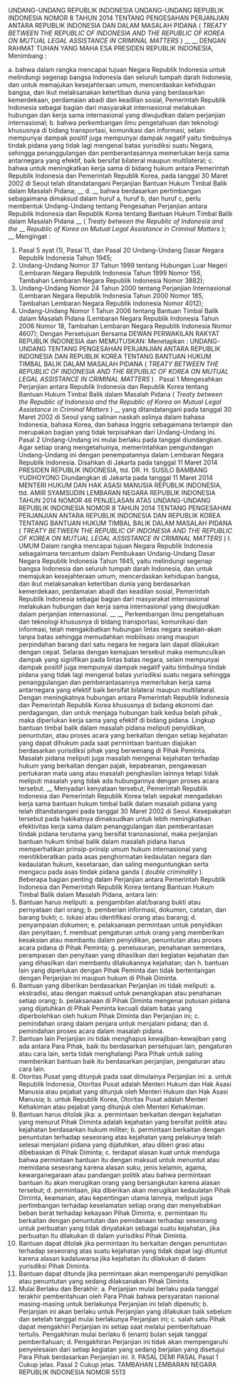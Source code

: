  UNDANG-UNDANG REPUBLIK INDONESIA UNDANG-UNDANG REPUBLIK INDONESIA NOMOR 8 TAHUN 2014 TENTANG PENGESAHAN PERJANJIAN ANTARA REPUBLIK INDONESIA DAN DALAM MASALAH PIDANA ( _TREATY BETWEEN THE REPUBLIC OF INDONESIA AND THE_ _REPUBLIC OF KOREA ON MUTUAL LEGAL ASSISTANCE_ _IN CRIMINAL MATTERS_ ) __ __
DENGAN RAHMAT TUHAN YANG MAHA ESA PRESIDEN REPUBLIK INDONESIA,
Menimbang :

a. bahwa dalam rangka mencapai tujuan Negara Republik Indonesia untuk melindungi segenap bangsa Indonesia dan seluruh tumpah darah Indonesia, dan untuk memajukan kesejahteraan umum, mencerdaskan kehidupan bangsa, dan ikut melaksanakan ketertiban dunia yang berdasarkan kemerdekaan, perdamaian abadi dan keadilan sosial, Pemerintah Republik Indonesia sebagai bagian dari masyarakat internasional melakukan hubungan dan kerja sama internasional yang diwujudkan dalam perjanjian internasional;
b. bahwa perkembangan ilmu pengetahuan dan teknologi khususnya di bidang transportasi, komunikasi dan informasi, selain mempunyai dampak positif juga mempunyai dampak negatif yaitu timbulnya tindak pidana yang tidak lagi mengenal batas yurisdiksi suatu Negara, sehingga penanggulangan dan pemberantasannya memerlukan kerja sama antarnegara yang efektif, baik bersifat bilateral maupun multilateral;
c. bahwa untuk meningkatkan kerja sama di bidang hukum antara Pemerintah Republik Indonesia dan Pemerintah Republik Korea, pada tanggal 30 Maret 2002 di Seoul telah ditandatangani Perjanjian Bantuan Hukum Timbal Balik dalam Masalah Pidana; __ d. __ bahwa berdasarkan pertimbangan sebagaimana dimaksud dalam huruf a, huruf b, dan huruf c, perlu membentuk Undang-Undang tentang Pengesahan Perjanjian antara Republik Indonesia dan Republik Korea tentang Bantuan Hukum Timbal Balik dalam Masalah Pidana __ ( _Treaty between the Republic of Indonesia and the_ __ _Republic of Korea on Mutual Legal Assistance in Criminal_ _Matters_ ); __
Mengingat :

1. Pasal 5 ayat (1), Pasal 11, dan Pasal 20 Undang-Undang Dasar Negara Republik Indonesia Tahun 1945;
2. Undang-Undang Nomor 37 Tahun 1999 tentang Hubungan Luar Negeri (Lembaran Negara Republik Indonesia Tahun 1999 Nomor 156, Tambahan Lembaran Negara Republik Indonesia Nomor 3882);
3. Undang-Undang Nomor 24 Tahun 2000 tentang Perjanjian Internasional (Lembaran Negara Republik Indonesia Tahun 2000 Nomor 185, Tambahan Lembaran Negara Republik Indonesia Nomor 4012);
4. Undang-Undang Nomor 1 Tahun 2006 tentang Bantuan Timbal Balik dalam Masalah Pidana (Lembaran Negara Republik Indonesia Tahun 2006 Nomor 18, Tambahan Lembaran Negara Republik Indonesia Nomor 4607); Dengan Persetujuan Bersama DEWAN PERWAKILAN RAKYAT REPUBLIK INDONESIA dan
MEMUTUSKAN:
 Menetapkan : UNDANG-UNDANG TENTANG PENGESAHAN PERJANJIAN ANTARA REPUBLIK INDONESIA DAN REPUBLIK KOREA TENTANG BANTUAN HUKUM TIMBAL BALIK DALAM MASALAH PIDANA ( _TREATY BETWEEN THE REPUBLIC OF_ _INDONESIA AND THE REPUBLIC OF KOREA ON MUTUAL_ _LEGAL ASSISTANCE IN CRIMINAL MATTERS_ ) _._
Pasal 1
Mengesahkan Perjanjian antara Republik Indonesia dan Republik Korea tentang Bantuan Hukum Timbal Balik dalam Masalah Pidana ( _Treaty between the Republic of_ _Indonesia and the Republic of Korea on Mutual Legal_ _Assistance in Criminal Matters_ ) __ yang ditandatangani pada tanggal 30 Maret 2002 di Seoul yang salinan naskah aslinya dalam bahasa Indonesia, bahasa Korea, dan bahasa Inggris sebagaimana terlampir dan merupakan bagian yang tidak terpisahkan dari Undang-Undang ini.
Pasal 2
Undang-Undang ini mulai berlaku pada tanggal diundangkan.
Agar setiap orang mengetahuinya, memerintahkan pengundangan Undang-Undang ini dengan penempatannya dalam Lembaran Negara Republik Indonesia. Disahkan di Jakarta pada tanggal 11 Maret 2014 PRESIDEN REPUBLIK INDONESIA, ttd. DR. H. SUSILO BAMBANG YUDHOYONO Diundangkan di Jakarta pada tanggal 11 Maret 2014 MENTERI HUKUM DAN HAK ASASI MANUSIA REPUBLIK INDONESIA, ttd. AMIR SYAMSUDIN LEMBARAN NEGARA REPUBLIK INDONESIA TAHUN 2014 NOMOR 46 PENJELASAN ATAS UNDANG-UNDANG REPUBLIK INDONESIA NOMOR 8 TAHUN 2014 TENTANG PENGESAHAN PERJANJIAN ANTARA REPUBLIK INDONESIA DAN REPUBLIK KOREA TENTANG BANTUAN HUKUM TIMBAL BALIK DALAM MASALAH PIDANA ( _TREATY BETWEEN THE REPUBLIC OF INDONESIA AND THE_ _REPUBLIC OF KOREA ON MUTUAL LEGAL ASSISTANCE_ _IN CRIMINAL MATTERS_ ) I. UMUM Dalam rangka mencapai tujuan Negara Republik Indonesia sebagaimana tercantum dalam Pembukaan Undang-Undang Dasar Negara Republik Indonesia Tahun 1945, yaitu melindungi segenap bangsa Indonesia dan seluruh tumpah darah Indonesia, dan untuk memajukan kesejahteraan umum, mencerdaskan kehidupan bangsa, dan ikut melaksanakan ketertiban dunia yang berdasarkan kemerdekaan, perdamaian abadi dan keadilan sosial, Pemerintah Republik Indonesia sebagai bagian dari masyarakat internasional melakukan hubungan dan kerja sama internasional yang diwujudkan dalam perjanjian internasional. __ __ Perkembangan ilmu pengetahuan dan teknologi khususnya di bidang transportasi, komunikasi dan informasi, telah mengakibatkan hubungan lintas negara seakan-akan tanpa batas sehingga memudahkan mobilisasi orang maupun perpindahan barang dari satu negara ke negara lain dapat dilakukan dengan cepat. Selaras dengan kemajuan tersebut maka memunculkan dampak yang signifikan pada lintas batas negara, selain mempunyai dampak positif juga mempunyai dampak negatif yaitu timbulnya tindak pidana yang tidak lagi mengenal batas yurisdiksi suatu negara sehingga penanggulangan dan pemberantasannya memerlukan kerja sama antarnegara yang efektif baik bersifat bilateral maupun multilateral. Dengan meningkatnya hubungan antara Pemerintah Republik Indonesia dan Pemerintah Republik Korea khususnya di bidang ekonomi dan perdagangan, dan untuk menjaga hubungan baik kedua belah pihak _,_ maka diperlukan kerja sama yang efektif di bidang pidana. Lingkup bantuan timbal balik dalam masalah pidana meliputi penyidikan, penuntutan, atau proses acara yang berkaitan dengan setiap kejahatan yang dapat dihukum pada saat permintaan bantuan diajukan berdasarkan yurisdiksi pihak yang berwenang di Pihak Peminta. Masalah pidana meliputi juga masalah mengenai kejahatan terhadap hukum yang berkaitan dengan pajak, kepabeanan, pengawasan pertukaran mata uang atau masalah penghasilan lainnya tetapi tidak meliputi masalah yang tidak ada hubungannya dengan proses acara tersebut. __ Menyadari kenyataan tersebut, Pemerintah Republik Indonesia dan Pemerintah Republik Korea telah sepakat mengadakan kerja sama bantuan hukum timbal balik dalam masalah pidana yang telah ditandatangani pada tanggal 30 Maret 2002 di Seoul. Kesepakatan tersebut pada hakikatnya dimaksudkan untuk lebih meningkatkan efektivitas kerja sama dalam penanggulangan dan pemberantasan tindak pidana terutama yang bersifat transnasional, maka perjanjian bantuan hukum timbal balik dalam masalah pidana harus memperhatikan prinsip-prinsip umum hukum internasional yang menitikberatkan pada asas penghormatan kedaulatan negara dan kedaulatan hukum, kesetaraan, dan saling menguntungkan serta mengacu pada asas tindak pidana ganda ( _double criminality_ ). Beberapa bagian penting dalam Perjanjian antara Pemerintah Republik Indonesia dan Pemerintah Republik Korea tentang Bantuan Hukum Timbal Balik dalam Masalah Pidana, antara lain:
1. Bantuan harus meliputi:
a. pengambilan alat/barang bukti atau pernyataan dari orang;
b. pemberian informasi, dokumen, catatan, dan barang bukti;
c. lokasi atau identifikasi orang atau barang;
d. penyampaian dokumen;
e. pelaksanaan permintaan untuk penyidikan dan penyitaan;
f. membuat pengaturan untuk orang yang memberikan kesaksian atau membantu dalam penyidikan, penuntutan atau proses acara pidana di Pihak Peminta;
g. penelusuran, penahanan sementara, perampasan dan penyitaan yang dihasilkan dari kegiatan kejahatan dan yang dihasilkan dari membantu dilakukannya kejahatan; dan
h. bantuan lain yang diperlukan dengan Pihak Peminta dan tidak bertentangan dengan Perjanjian ini maupun hukum di Pihak Diminta.
2. Bantuan yang diberikan berdasarkan Perjanjian ini tidak meliputi:
a. ekstradisi, atau dengan maksud untuk penangkapan atau penahanan setiap orang;
b. pelaksanaan di Pihak Diminta mengenai putusan pidana yang dijatuhkan di Pihak Peminta kecuali dalam batas yang diperbolehkan oleh hukum Pihak Diminta dan Perjanjian ini;
c. pemindahan orang dalam penjara untuk menjalani pidana; dan
d. pemindahan proses acara dalam masalah pidana.
3. Bantuan lain Perjanjian ini tidak menghapus kewajiban-kewajiban yang ada antara Para Pihak, baik itu berdasarkan persetujuan lain, pengaturan atau cara lain, serta tidak menghalangi Para Pihak untuk saling memberikan bantuan baik itu berdasarkan perjanjian, pengaturan atau cara lain.
4. Otoritas Pusat yang ditunjuk pada saat dimulainya Perjanjian ini:
a. untuk Republik Indonesia, Otoritas Pusat adalah Menteri Hukum dan Hak Asasi Manusia atau pejabat yang ditunjuk oleh Menteri Hukum dan Hak Asasi Manusia;
b. untuk Republik Korea, Otoritas Pusat adalah Menteri Kehakiman atau pejabat yang ditunjuk oleh Menteri Kehakiman.
5. Bantuan harus ditolak jika:
a. permintaan berkaitan dengan kejahatan yang menurut Pihak Diminta adalah kejahatan yang bersifat politik atau kejahatan berdasarkan hukum militer;
b. permintaan berkaitan dengan penuntutan terhadap seseorang atas kejahatan yang pelakunya telah selesai menjalani pidana yang dijatuhkan, atau diberi grasi atau dibebaskan di Pihak Diminta;
c. terdapat alasan kuat untuk menduga bahwa permintaan bantuan itu dengan maksud untuk menuntut atau memidana seseorang karena alasan suku, jenis kelamin, agama, kewarganegaraan atau pandangan politik atau bahwa permintaan bantuan itu akan merugikan orang yang bersangkutan karena alasan tersebut;
d. permintaan, jika diberikan akan merugikan kedaulatan Pihak Diminta, keamanan, atau kepentingan utama lainnya, meliputi juga pertimbangan terhadap keselamatan setiap orang dan menyebabkan beban berat terhadap kekayaan Pihak Diminta;
e. permintaan itu berkaitan dengan penuntutan dan pemidanaan terhadap seseorang untuk perbuatan yang tidak dinyatakan sebagai suatu kejahatan, jika perbuatan itu dilakukan di dalam yurisdiksi Pihak Diminta.
6. Bantuan dapat ditolak jika permintaan itu berkaitan dengan penuntutan terhadap seseorang atas suatu kejahatan yang tidak dapat lagi dituntut karena alasan kadaluwarsa jika kejahatan itu dilakukan di dalam yurisdiksi Pihak Diminta.
7. Bantuan dapat ditunda jika permintaan akan mempengaruhi penyidikan atau penuntutan yang sedang dilaksanakan Pihak Diminta.
8. Mulai Berlaku dan Berakhir:
a. Perjanjian mulai berlaku pada tanggal terakhir pemberitahuan oleh Para Pihak bahwa persyaratan nasional masing-masing untuk berlakunya Perjanjian ini telah dipenuhi;
b. Perjanjian ini akan berlaku untuk Perjanjian yang dilakukan baik sebelum dan setelah tanggal mulai berlakunya Perjanjian ini;
c. salah satu Pihak dapat mengakhiri Perjanjian ini setiap saat melalui pemberitahuan tertulis. Pengakhiran mulai berlaku 6 (enam) bulan sejak tanggal pemberitahuan;
d. Pengakhiran Perjanjian ini tidak akan mempengaruhi penyelesaian dari setiap kegiatan yang sedang berjalan yang disetujui Para Pihak berdasarkan Perjanjian ini. II. PASAL DEMI PASAL
Pasal 1
Cukup jelas.
Pasal 2
Cukup jelas. TAMBAHAN LEMBARAN NEGARA REPUBLIK INDONESIA NOMOR 5513
